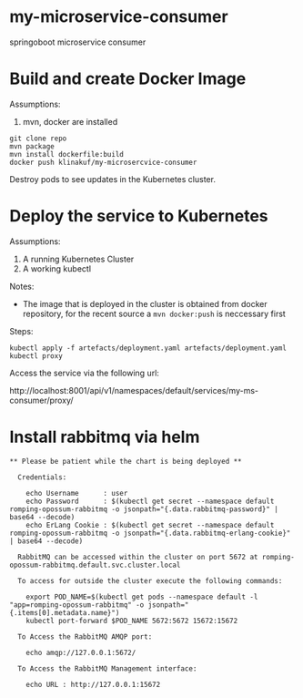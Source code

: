 # my-microservice-consumer
springoboot microservice consumer

# Build and create Docker Image

Assumptions:
1. mvn, docker are installed

```
git clone repo
mvn package
mvn install dockerfile:build
docker push klinakuf/my-microsercvice-consumer
```

Destroy pods to see updates in the Kubernetes cluster. 

# Deploy the service to Kubernetes

Assumptions:
1. A running Kubernetes Cluster
2. A working kubectl

Notes: 
- The image that is deployed in the cluster is obtained from docker repository, for the recent source a ```mvn docker:push``` is neccessary first

Steps:

```
kubectl apply -f artefacts/deployment.yaml artefacts/deployment.yaml
kubectl proxy
```
Access the service via the following url:

http://localhost:8001/api/v1/namespaces/default/services/my-ms-consumer/proxy/

# Install rabbitmq via helm

```
** Please be patient while the chart is being deployed **

  Credentials:

    echo Username      : user
    echo Password      : $(kubectl get secret --namespace default romping-opossum-rabbitmq -o jsonpath="{.data.rabbitmq-password}" | base64 --decode)
    echo ErLang Cookie : $(kubectl get secret --namespace default romping-opossum-rabbitmq -o jsonpath="{.data.rabbitmq-erlang-cookie}" | base64 --decode)

  RabbitMQ can be accessed within the cluster on port 5672 at romping-opossum-rabbitmq.default.svc.cluster.local

  To access for outside the cluster execute the following commands:

    export POD_NAME=$(kubectl get pods --namespace default -l "app=romping-opossum-rabbitmq" -o jsonpath="{.items[0].metadata.name}")
    kubectl port-forward $POD_NAME 5672:5672 15672:15672

  To Access the RabbitMQ AMQP port:

    echo amqp://127.0.0.1:5672/

  To Access the RabbitMQ Management interface:

    echo URL : http://127.0.0.1:15672
```
